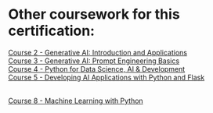 
<h1>Other coursework for this certification:</h1>

[Course 2 - Generative AI: Introduction and Applications](https://github.com/MadeehaKhan/IBM-Generative-AI-Introduction-and-Applications) 
<br />
[Course 3 - Generative AI: Prompt Engineering Basics](https://github.com/MadeehaKhan/IBM-Generative-AI-Prompt-Engineering-Basics)
<br />
[Course 4 - Python for Data Science, AI & Development](https://github.com/MadeehaKhan/IBM-Python-for-DataScience-AI-Dev)
<br />
[Course 5 - Developing AI Applications with Python and Flask](https://github.com/MadeehaKhan/IBM-Developing-AI-Applications-with-Python-Flask)
<br />
<br />

[Course 8 - Machine Learning with Python](https://github.com/MadeehaKhan/IBM-Machine-Learning-with-Python)
